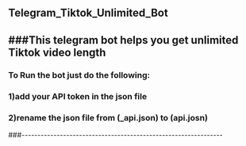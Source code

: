 ## Telegram_Tiktok_Unlimited_Bot
###This telegram bot helps you get unlimited Tiktok video length
------------------------------------------------------------------
### To Run the bot just do the following: 
### 1)add your API token in the json file
### 2)rename the json file from (_api.json) to (api.josn)
###---------------------------------------------------------------
